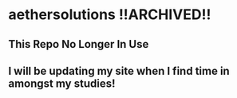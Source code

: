 # aethersolutions !!ARCHIVED!!
## This Repo No Longer In Use
## I will be updating my site when I find time in amongst my studies!
